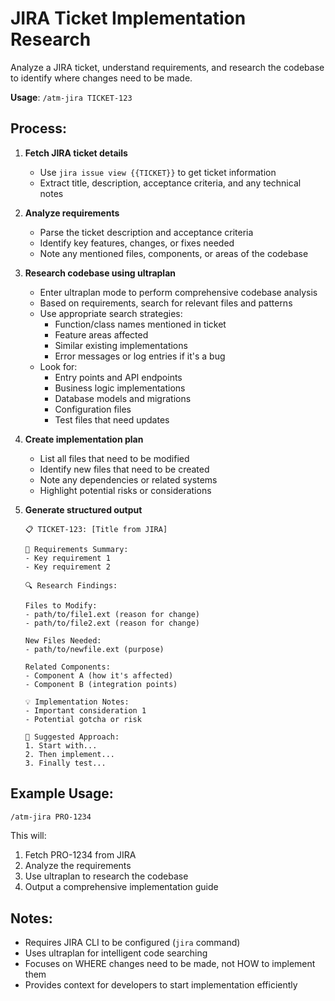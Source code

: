 # JIRA Ticket Implementation Research

Analyze a JIRA ticket, understand requirements, and research the codebase to identify where changes need to be made.

**Usage**: `/atm-jira TICKET-123`

## Process:

1. **Fetch JIRA ticket details**
   - Use `jira issue view {{TICKET}}` to get ticket information
   - Extract title, description, acceptance criteria, and any technical notes

2. **Analyze requirements**
   - Parse the ticket description and acceptance criteria
   - Identify key features, changes, or fixes needed
   - Note any mentioned files, components, or areas of the codebase

3. **Research codebase using ultraplan**
   - Enter ultraplan mode to perform comprehensive codebase analysis
   - Based on requirements, search for relevant files and patterns
   - Use appropriate search strategies:
     - Function/class names mentioned in ticket
     - Feature areas affected
     - Similar existing implementations
     - Error messages or log entries if it's a bug
   - Look for:
     - Entry points and API endpoints
     - Business logic implementations
     - Database models and migrations
     - Configuration files
     - Test files that need updates

4. **Create implementation plan**
   - List all files that need to be modified
   - Identify new files that need to be created
   - Note any dependencies or related systems
   - Highlight potential risks or considerations

5. **Generate structured output**
   ```
   📋 TICKET-123: [Title from JIRA]
   
   📝 Requirements Summary:
   - Key requirement 1
   - Key requirement 2
   
   🔍 Research Findings:
   
   Files to Modify:
   - path/to/file1.ext (reason for change)
   - path/to/file2.ext (reason for change)
   
   New Files Needed:
   - path/to/newfile.ext (purpose)
   
   Related Components:
   - Component A (how it's affected)
   - Component B (integration points)
   
   💡 Implementation Notes:
   - Important consideration 1
   - Potential gotcha or risk
   
   🚀 Suggested Approach:
   1. Start with...
   2. Then implement...
   3. Finally test...
   ```

## Example Usage:

```bash
/atm-jira PRO-1234
```

This will:
1. Fetch PRO-1234 from JIRA
2. Analyze the requirements
3. Use ultraplan to research the codebase
4. Output a comprehensive implementation guide

## Notes:
- Requires JIRA CLI to be configured (`jira` command)
- Uses ultraplan for intelligent code searching
- Focuses on WHERE changes need to be made, not HOW to implement them
- Provides context for developers to start implementation efficiently